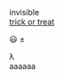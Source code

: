 <div>invisible</div>
<script>alert(1)</script>
<a href='example.com'>trick or treat</a>

:smiley:
±

&#955;	
aaaaaa
